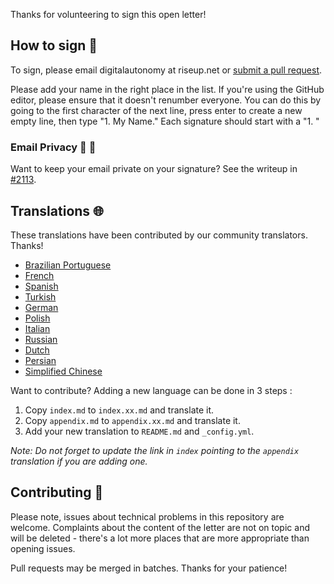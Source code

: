 
Thanks for volunteering to sign this open letter!

## How to sign :memo:

To sign, please email digitalautonomy at riseup.net or [submit a pull request](https://github.com/rms-open-letter/rms-open-letter.github.io/pulls).

Please add your name in the right place in the list. If you're using the GitHub editor, please ensure that it doesn't renumber everyone. You can do this by going to the first character of the next line, press enter to create a new empty line, then type "1. My Name." Each signature should start with a "1. "

### Email Privacy :closed_lock_with_key: :email:

Want to keep your email private on your signature? See the writeup in [#2113](https://github.com/rms-open-letter/rms-open-letter.github.io/issues/2113#issuecomment-807539234).

## Translations :globe_with_meridians:

These translations have been contributed by our community translators. Thanks!

- [Brazilian Portuguese][pt_BR]
- [French][fr]
- [Spanish][es]
- [Turkish][tr]
- [German][de]
- [Polish][pl]
- [Italian][it]
- [Russian][ru]
- [Dutch][nl]
- [Persian][fa]
- [Simplified Chinese][ch]

[pt_BR]: index.pt.md
[fr]: index.fr.md
[es]: index.es.md
[tr]: index.tr.md
[de]: index.de.md
[pl]: index.pl.md
[it]: index.it.md
[ru]: index.ru.md
[nl]: index.nl.md
[fa]: index.fa.md
[ch]: index.ch.md

Want to contribute? Adding a new language can be done in 3 steps :
1. Copy `index.md` to `index.xx.md` and translate it.
2. Copy `appendix.md` to `appendix.xx.md` and translate it.
3. Add your new translation to `README.md` and `_config.yml`.

_Note: Do not forget to update the link in `index` pointing to the `appendix` translation if you are adding one._

## Contributing :raising_hand:

Please note, issues about technical problems in this repository are welcome. Complaints about the content of the letter are not on topic and will be deleted - there's a lot more places that are more appropriate than opening issues.

Pull requests may be merged in batches. Thanks for your patience!
